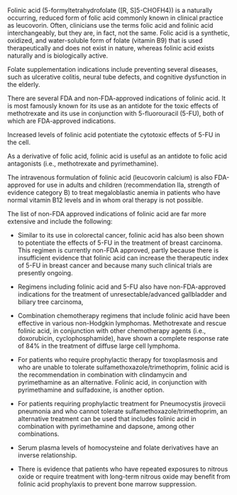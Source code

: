 Folinic acid (5-formyltetrahydrofolate ([R, S]5-CHOFH4)) is a naturally occurring, reduced form of folic acid commonly known in clinical practice as leucovorin. Often, clinicians use the terms folic acid and folinic acid interchangeably, but they are, in fact, not the same. Folic acid is a synthetic, oxidized, and water-soluble form of folate (vitamin B9) that is used therapeutically and does not exist in nature, whereas folinic acid exists naturally and is biologically active.

Folate supplementation indications include preventing several diseases, such as ulcerative colitis, neural tube defects, and cognitive dysfunction in the elderly.

There are several FDA and non-FDA-approved indications of folinic acid. It is most famously known for its use as an antidote for the toxic effects of methotrexate and its use in conjunction with 5-fluorouracil (5-FU), both of which are FDA-approved indications.

Increased levels of folinic acid potentiate the cytotoxic effects of 5-FU in the cell.

As a derivative of folic acid, folinic acid is useful as an antidote to folic acid antagonists (i.e., methotrexate and pyrimethamine).

The intravenous formulation of folinic acid (leucovorin calcium) is also FDA-approved for use in adults and children (recommendation IIa, strength of evidence category B) to treat megaloblastic anemia in patients who have normal vitamin B12 levels and in whom oral therapy is not possible.

The list of non-FDA approved indications of folinic acid are far more extensive and include the following:

- Similar to its use in colorectal cancer, folinic acid has also been shown to potentiate the effects of 5-FU in the treatment of breast carcinoma. This regimen is currently non-FDA approved, partly because there is insufficient evidence that folinic acid can increase the therapeutic index of 5-FU in breast cancer and because many such clinical trials are presently ongoing.

- Regimens including folinic acid and 5-FU also have non-FDA-approved indications for the treatment of unresectable/advanced gallbladder and biliary tree carcinoma,

- Combination chemotherapy regimens that include folinic acid have been effective in various non-Hodgkin lymphomas. Methotrexate and rescue folinic acid, in conjunction with other chemotherapy agents (i.e., doxorubicin, cyclophosphamide), have shown a complete response rate of 84% in the treatment of diffuse large cell lymphoma.

- For patients who require prophylactic therapy for toxoplasmosis and who are unable to tolerate sulfamethoxazole/trimethoprim, folinic acid is the recommendation in combination with clindamycin and pyrimethamine as an alternative. Folinic acid, in conjunction with pyrimethamine and sulfadoxine, is another option.

- For patients requiring prophylactic treatment for Pneumocystis jirovecii pneumonia and who cannot tolerate sulfamethoxazole/trimethoprim, an alternative treatment can be used that includes folinic acid in combination with pyrimethamine and dapsone, among other combinations.

- Serum plasma levels of homocysteine and folate derivatives have an inverse relationship.

- There is evidence that patients who have repeated exposures to nitrous oxide or require treatment with long-term nitrous oxide may benefit from folinic acid prophylaxis to prevent bone marrow suppression.